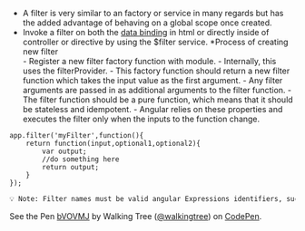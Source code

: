 *	A filter is very similar to an factory or service in many regards but has the added advantage of behaving on a global scope once created. 
*	 Invoke a filter on both the <a href="/slidedeck/#6. View-Models-and-Data-Binding/1. Data Binding in Classical Templating System" target="_blank">data binding</a> in  html or directly inside of controller or directive by using the $filter service. 
*Process of creating new filter	 
	-	Register a new filter factory function with module.
	-	Internally, this uses the filterProvider. 
	-	This factory function should return a new filter function which takes the input value as the first argument.
	-	Any filter arguments are passed in as additional arguments to the filter function.
	-	The filter function should be a pure function, which means that it should be stateless and idempotent. 
	-	Angular relies on these properties and executes the filter only when the inputs to the function change.	

```script
app.filter('myFilter',function(){
	return function(input,optional1,optional2){
		var output;
		//do something here
		return output;
	}
});
```

```html
💡 Note: Filter names must be valid angular Expressions identifiers, such as uppercase or orderBy. Names with special characters, such as hyphens and dots, are not allowed. If wish to namespace filters, then capitalization  (myappSubsectionFilterx) or underscores (myapp_subsection_filterx) can be used.
```


<p data-height="268" data-theme-id="0" data-slug-hash="bVOVMJ" data-default-tab="result" data-user="walkingtree" class='codepen'>See the Pen <a href='http://codepen.io/walkingtree/pen/bVOVMJ/'>bVOVMJ</a> by Walking Tree (<a href='http://codepen.io/walkingtree'>@walkingtree</a>) on <a href='http://codepen.io'>CodePen</a>.</p>
<script async src="//assets.codepen.io/assets/embed/ei.js"></script>
